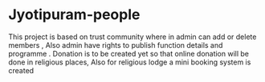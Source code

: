 # Jyotipuram-people
This project is based on trust community where in admin can add or delete members , Also admin have rights to publish function details and programme . Donation is to be created yet so that online donation will be done in religious places, Also for religious lodge a mini booking system is created
